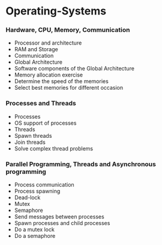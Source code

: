 # Operating-Systems

### Hardware, CPU, Memory, Communication
* Processor and architecture  
* RAM and Storage  
* Communication  
* Global Architecture  
* Software components of the Global Architecture  
* Memory allocation exercise  
* Determine the speed of the memories  
* Select best memories for different occasion  

### Processes and Threads
* Processes
* OS support of processes
* Threads
* Spawn threads
* Join threads
* Solve complex thread problems

### Parallel Programming, Threads and Asynchronous programming
* Process communication
* Process spawning
* Dead-lock
* Mutex
* Semaphore
* Send messages between processes
* Spawn processes and child processes
* Do a mutex lock
* Do a semaphore
